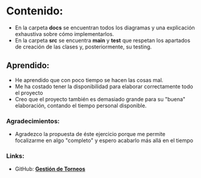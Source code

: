 # Contenido:

* En la carpeta **docs** se encuentran todos los diagramas y una explicación exhaustiva sobre cómo implementarlos.
* En la carpeta **src** se encuentra **main** y **test** que respetan los apartados de creación de las clases y, posteriormente, su testing.


## Aprendido:

* He aprendido que con poco tiempo se hacen las cosas mal.
* Me ha costado tener la disponibilidad para elaborar correctamente todo el proyecto
* Creo que el proyecto también es demasiado grande para su "buena" elaboración, contando el tiempo personal disponible.


### Agradecimientos:

* Agradezco la propuesta de éste ejercicio porque me permite focalizarme en algo "completo" y espero acabarlo más allá en el tiempo


### Links:

* GitHub: **[Gestión de Torneos](https://github.com/MLT93/GESTION_TORNEOS)**
